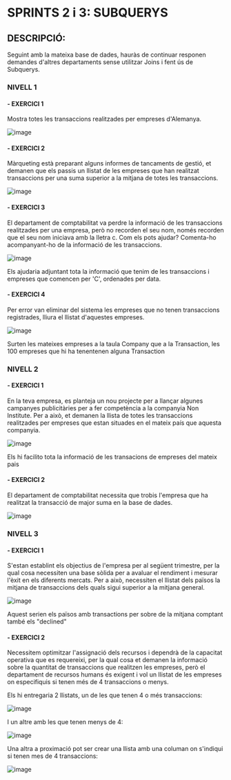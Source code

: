 # SPRINTS 2 i 3: SUBQUERYS

## DESCRIPCIÓ:
Seguint amb la mateixa base de dades, hauràs de continuar responen demandes d'altres departaments sense utilitzar Joins i fent ús de Subquerys.

### NIVELL 1

#### - EXERCICI 1
Mostra totes les transaccions realitzades per empreses d'Alemanya.

![image](https://github.com/user-attachments/assets/9ecbaa1e-31f1-4a5f-af73-87b66405e406)


#### - EXERCICI 2
Màrqueting està preparant alguns informes de tancaments de gestió, et demanen que els passis un llistat de les empreses que han realitzat transaccions per una suma superior a la mitjana de totes les transaccions.

![image](https://github.com/user-attachments/assets/197180ae-2943-4b7e-be75-48a1cd4c3647)


#### - EXERCICI 3
El departament de comptabilitat va perdre la informació de les transaccions realitzades per una empresa, però no recorden el seu nom, només recorden que el seu nom iniciava amb la lletra c. Com els pots ajudar? Comenta-ho acompanyant-ho de la informació de les transaccions.

![image](https://github.com/user-attachments/assets/22364f22-4d5c-4f93-95b7-1a2e9b8b4b53)


Els ajudaria adjuntant tota la informació que tenim de les transaccions i empreses que comencen per 'C', ordenades per data.


#### - EXERCICI 4
Per error van eliminar del sistema les empreses que no tenen transaccions registrades, lliura el llistat d'aquestes empreses.

![image](https://github.com/user-attachments/assets/701ea499-aa3d-45d4-91f5-53a1fe9dd748)


Surten les mateixes empreses a la taula Company que a la Transaction, les 100 empreses que hi ha tenentenen alguna Transaction


### NIVELL 2

#### - EXERCICI 1
En la teva empresa, es planteja un nou projecte per a llançar algunes campanyes publicitàries per a fer competència a la companyia Non Institute. Per a això, 
et demanen la llista de totes les transaccions realitzades per empreses que estan situades en el mateix país que aquesta companyia.

![image](https://github.com/user-attachments/assets/f574c311-d5c3-4fa1-bcc2-7c6c9ffbb1d1)

Els hi facilito tota la informació de les transacions de empreses del mateix pais

#### - EXERCICI 2
El departament de comptabilitat necessita que trobis l'empresa que ha realitzat la transacció de major suma en la base de dades.

![image](https://github.com/user-attachments/assets/23fc53ef-1640-4be8-a138-6885c754f7f7)



### NIVELL 3


#### - EXERCICI 1
S'estan establint els objectius de l'empresa per al següent trimestre, per la qual cosa necessiten una base sòlida per a avaluar el rendiment i mesurar l'èxit 
en els diferents mercats. Per a això, necessiten el llistat dels països la mitjana de transaccions dels quals sigui superior a la mitjana general.


![image](https://github.com/user-attachments/assets/24c28671-11b1-4c1f-9422-db884308f145)

Aquest serien els països amb transactions per sobre de la mitjana comptant també els "declined"

#### - EXERCICI 2
Necessitem optimitzar l'assignació dels recursos i dependrà de la capacitat operativa que es requereixi, per la qual cosa et demanen la informació sobre la quantitat de transaccions que realitzen les empreses, però el departament de recursos humans és exigent i vol un llistat de les empreses on especifiquis si tenen més de 4 transaccions o menys.

Els hi entregaria 2 llistats, un de les que tenen 4 o més transaccions:

![image](https://github.com/user-attachments/assets/3860209e-7033-4be0-bdc7-90251ede7a7b)


I un altre amb les que tenen menys de 4:

![image](https://github.com/user-attachments/assets/d3361e67-2dee-4779-a6fa-20882dc52da0)



Una altra a proximació pot ser crear una llista amb una columan on s'indiqui si tenen mes de 4 transaccions:

![image](https://github.com/user-attachments/assets/4562467a-34e7-4b59-bdc4-4fe10623653f)
